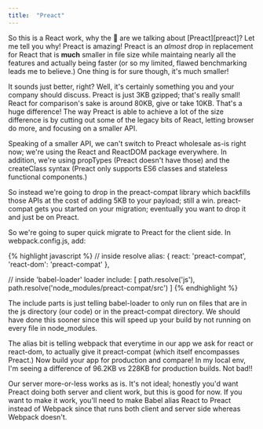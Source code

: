 ```yaml
---
title:  "Preact"
---
```


So this is a React work, why the 💩 are we talking about [Preact][preact]? Let me tell you why! Preact is amazing! Preact is an _almost_ drop in replacement for React that is  **much** smaller in file size while maintaing nearly all the features and actually being faster (or so my limited, flawed benchmarking leads me to believe.) One thing is for sure though, it's much smaller!

It sounds just better, right? Well, it's certainly something you and your company should discuss. Preact is just 3KB gzipped; that's really small! React for comparison's sake is around 80KB, give or take 10KB. That's a huge difference! The way Preact is able to achieve a lot of the size difference is by cutting out some of the legacy bits of React, letting browser do more, and focusing on a smaller API.

Speaking of a smaller API, we can't switch to Preact wholesale as-is right now; we're using the React and ReactDOM package everywhere. In addition, we're using propTypes (Preact doesn't have those) and the createClass syntax (Preact only supports ES6 classes and stateless functional components.)

So instead we're going to drop in the preact-compat library which backfills those APIs at the cost of adding 5KB to your payload; still a win. preact-compat gets you started on your migration; eventually you want to drop it and just be on Preact.

So we're going to super quick migrate to Preact for the client side. In webpack.config.js, add:

{% highlight javascript %}
// inside resolve
alias: {
  react: 'preact-compat',
  'react-dom': 'preact-compat'
},

// inside 'babel-loader' loader
include: [
  path.resolve('js'),
  path.resolve('node_modules/preact-compat/src')
]
{% endhighlight %}

The include parts is just telling babel-loader to only run on files that are in the js directory (our code) or in the preact-compat directory. We should have done this sooner since this will speed up your build by not running on every file in node_modules.

The alias bit is telling webpack that everytime in our app we ask for react or react-dom, to actually give it preact-compat (which itself encompasses Preact.) Now build your app for production and compare! In my local env, I'm seeing a difference of 96.2KB vs 228KB for production builds. Not bad!!

Our server more-or-less works as is. It's not ideal; honestly you'd want Preact doing both server and client work, but this is good for now. If you want to make it work, you'll need to make Babel alias React to Preact instead of Webpack since that runs both client and server side whereas Webpack doesn't.
